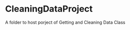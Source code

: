 CleaningDataProject
===================

A folder to host porject of Getting and Cleaning Data Class
